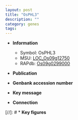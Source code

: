 ```yaml
---
layout: post
title: "OsPHL3"
description: ""
category: genes
tags: 
---
```


* **Information**  
    + Symbol: OsPHL3  
    + MSU: [LOC_Os09g12750](http://rice.uga.edu/cgi-bin/ORF_infopage.cgi?orf=LOC_Os09g12750)  
    + RAPdb: [Os09g0299000](http://rapdb.dna.affrc.go.jp/viewer/gbrowse_details/irgsp1?name=Os09g0299000)  

* **Publication**  

* **Genbank accession number**  

* **Key message**  

* **Connection**  

[//]: # * **Key figures**  


